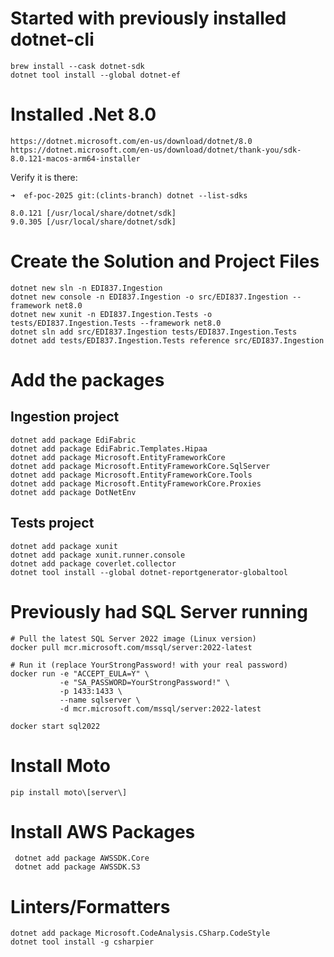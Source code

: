 # Started with previously installed dotnet-cli
```
brew install --cask dotnet-sdk
dotnet tool install --global dotnet-ef
```

# Installed .Net 8.0
```
https://dotnet.microsoft.com/en-us/download/dotnet/8.0
https://dotnet.microsoft.com/en-us/download/dotnet/thank-you/sdk-8.0.121-macos-arm64-installer
```

Verify it is there:
```
➜  ef-poc-2025 git:(clints-branch) dotnet --list-sdks   

8.0.121 [/usr/local/share/dotnet/sdk]
9.0.305 [/usr/local/share/dotnet/sdk]
```

# Create the Solution and Project Files
```
dotnet new sln -n EDI837.Ingestion
dotnet new console -n EDI837.Ingestion -o src/EDI837.Ingestion --framework net8.0
dotnet new xunit -n EDI837.Ingestion.Tests -o tests/EDI837.Ingestion.Tests --framework net8.0
dotnet sln add src/EDI837.Ingestion tests/EDI837.Ingestion.Tests
dotnet add tests/EDI837.Ingestion.Tests reference src/EDI837.Ingestion
```


# Add the packages
## Ingestion project
```
dotnet add package EdiFabric
dotnet add package EdiFabric.Templates.Hipaa
dotnet add package Microsoft.EntityFrameworkCore
dotnet add package Microsoft.EntityFrameworkCore.SqlServer
dotnet add package Microsoft.EntityFrameworkCore.Tools
dotnet add package Microsoft.EntityFrameworkCore.Proxies
dotnet add package DotNetEnv
```


## Tests project
```
dotnet add package xunit
dotnet add package xunit.runner.console
dotnet add package coverlet.collector
dotnet tool install --global dotnet-reportgenerator-globaltool
```


# Previously had SQL Server running
```
# Pull the latest SQL Server 2022 image (Linux version)
docker pull mcr.microsoft.com/mssql/server:2022-latest

# Run it (replace YourStrongPassword! with your real password)
docker run -e "ACCEPT_EULA=Y" \
           -e "SA_PASSWORD=YourStrongPassword!" \
           -p 1433:1433 \
           --name sqlserver \
           -d mcr.microsoft.com/mssql/server:2022-latest

docker start sql2022
```

# Install Moto
```
pip install moto\[server\]
```

# Install AWS Packages
```
 dotnet add package AWSSDK.Core
 dotnet add package AWSSDK.S3
 ```

 # Linters/Formatters
 ```
dotnet add package Microsoft.CodeAnalysis.CSharp.CodeStyle
dotnet tool install -g csharpier
```